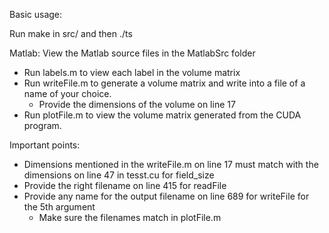 Basic usage:

Run make in src/ and then ./ts

Matlab:
View the Matlab source files in the MatlabSrc folder

* Run labels.m to view each label in the volume matrix
* Run writeFile.m to generate a volume matrix and write into a file of a name of your choice. 
	* Provide the dimensions of the volume on line 17
* Run plotFile.m to view the volume matrix generated from the CUDA program.


Important points:
* Dimensions mentioned in the writeFile.m on line 17 must match with the dimensions on line 47 in tesst.cu for field_size
* Provide the right filename on line 415 for readFile
* Provide any name for the output filename on line 689 for writeFile for the 5th argument
	* Make sure the filenames match in plotFile.m 

